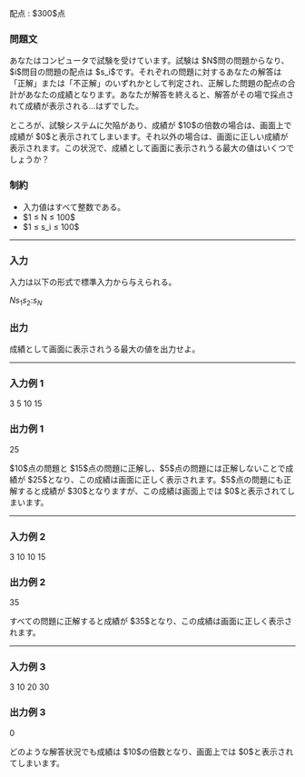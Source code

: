 
<div>

<span>

<span>

<p>
配点 : $300$点
</p>

<div>

<section>

### **問題文**

<p>
あなたはコンピュータで試験を受けています。試験は $N$問の問題からなり、$i$問目の問題の配点は $s_i$です。それぞれの問題に対するあなたの解答は「正解」または「不正解」のいずれかとして判定され、正解した問題の配点の合計があなたの成績となります。あなたが解答を終えると、解答がその場で採点されて成績が表示される…はずでした。
</p>

<p>
ところが、試験システムに欠陥があり、成績が $10$の倍数の場合は、画面上で成績が $0$と表示されてしまいます。それ以外の場合は、画面に正しい成績が表示されます。この状況で、成績として画面に表示されうる最大の値はいくつでしょうか？
</p>

</section>

</div>

<div>

<section>

### **制約**

<ul>

<li>
入力値はすべて整数である。
</li>

<li>
$1 ≤ N ≤ 100$
</li>

<li>
$1 ≤ s_i ≤ 100$
</li>

</ul>

</section>

</div>

---

<div>

<div>

<section>

### **入力**

<p>
入力は以下の形式で標準入力から与えられる。
</p>

<div>

$N$$s_1$$s_2$$:$$s_N$
</div>

</section>

</div>

<div>

<section>

### **出力**

<p>
成績として画面に表示されうる最大の値を出力せよ。
</p>

</section>

</div>

</div>

---

<div>

<section>

### **入力例 1**

<div>

3
5
10
15

</div>

</section>

</div>

<div>

<section>

### **出力例 1**

<div>

25

</div>

<p>
$10$点の問題と $15$点の問題に正解し、$5$点の問題には正解しないことで成績が $25$となり、この成績は画面に正しく表示されます。$5$点の問題にも正解すると成績が $30$となりますが、この成績は画面上では $0$と表示されてしまいます。
</p>

</section>

</div>

---

<div>

<section>

### **入力例 2**

<div>

3
10
10
15

</div>

</section>

</div>

<div>

<section>

### **出力例 2**

<div>

35

</div>

<p>
すべての問題に正解すると成績が $35$となり、この成績は画面に正しく表示されます。
</p>

</section>

</div>

---

<div>

<section>

### **入力例 3**

<div>

3
10
20
30

</div>

</section>

</div>

<div>

<section>

### **出力例 3**

<div>

0

</div>

<p>
どのような解答状況でも成績は $10$の倍数となり、画面上では $0$と表示されてしまいます。
</p>

</section>

</div>

</span>

</span>

</div>
